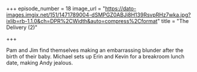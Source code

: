 +++
episode_number = 18
image_url = "https://dato-images.imgix.net/151/1471789004-dSMPGZ0ABJi8H139RsvpRHz7wka.jpg?ixlib=rb-1.1.0&ch=DPR%2CWidth&auto=compress%2Cformat"
title = "The Delivery (2)"

+++

Pam and Jim find themselves making an embarrassing blunder after the birth of their baby. Michael sets up Erin and Kevin for a breakroom lunch date, making Andy jealous.